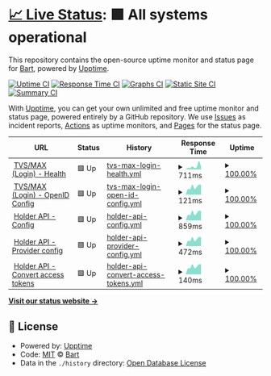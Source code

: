 # [📈 Live Status](https://Bart0110.github.io/coronacheck-upptime): <!--live status--> **🟩 All systems operational**

This repository contains the open-source uptime monitor and status page for [Bart](https://Bart0110.github.io/coronacheck-upptime), powered by [Upptime](https://github.com/upptime/upptime).

[![Uptime CI](https://github.com/Bart0110/coronacheck-upptime/workflows/Uptime%20CI/badge.svg)](https://github.com/Bart0110/coronacheck-upptime/actions?query=workflow%3A%22Uptime+CI%22)
[![Response Time CI](https://github.com/Bart0110/coronacheck-upptime/workflows/Response%20Time%20CI/badge.svg)](https://github.com/Bart0110/coronacheck-upptime/actions?query=workflow%3A%22Response+Time+CI%22)
[![Graphs CI](https://github.com/Bart0110/coronacheck-upptime/workflows/Graphs%20CI/badge.svg)](https://github.com/Bart0110/coronacheck-upptime/actions?query=workflow%3A%22Graphs+CI%22)
[![Static Site CI](https://github.com/Bart0110/coronacheck-upptime/workflows/Static%20Site%20CI/badge.svg)](https://github.com/Bart0110/coronacheck-upptime/actions?query=workflow%3A%22Static+Site+CI%22)
[![Summary CI](https://github.com/Bart0110/coronacheck-upptime/workflows/Summary%20CI/badge.svg)](https://github.com/Bart0110/coronacheck-upptime/actions?query=workflow%3A%22Summary+CI%22)

With [Upptime](https://upptime.js.org), you can get your own unlimited and free uptime monitor and status page, powered entirely by a GitHub repository. We use [Issues](https://github.com/Bart0110/coronacheck-upptime/issues) as incident reports, [Actions](https://github.com/Bart0110/coronacheck-upptime/actions) as uptime monitors, and [Pages](https://Bart0110.github.io/coronacheck-upptime) for the status page.

<!--start: status pages-->
<!-- This summary is generated by Upptime (https://github.com/upptime/upptime) -->
<!-- Do not edit this manually, your changes will be overwritten -->
<!-- prettier-ignore -->
| URL | Status | History | Response Time | Uptime |
| --- | ------ | ------- | ------------- | ------ |
| <img alt="" src="https://www.google.com/s2/favicons?domain=coronacheck.nl" height="13"> [TVS/MAX (Login) - Health](https://max.coronacheck.nl/health) | 🟩 Up | [tvs-max-login-health.yml](https://github.com/Bart0110/coronacheck-upptime/commits/HEAD/history/tvs-max-login-health.yml) | <details><summary><img alt="Response time graph" src="./graphs/tvs-max-login-health/response-time-week.png" height="20"> 711ms</summary><br><a href="https://Bart0110.github.io/coronacheck-upptime/history/tvs-max-login-health"><img alt="Response time 478" src="https://img.shields.io/endpoint?url=https%3A%2F%2Fraw.githubusercontent.com%2FBart0110%2Fcoronacheck-upptime%2FHEAD%2Fapi%2Ftvs-max-login-health%2Fresponse-time.json"></a><br><a href="https://Bart0110.github.io/coronacheck-upptime/history/tvs-max-login-health"><img alt="24-hour response time 349" src="https://img.shields.io/endpoint?url=https%3A%2F%2Fraw.githubusercontent.com%2FBart0110%2Fcoronacheck-upptime%2FHEAD%2Fapi%2Ftvs-max-login-health%2Fresponse-time-day.json"></a><br><a href="https://Bart0110.github.io/coronacheck-upptime/history/tvs-max-login-health"><img alt="7-day response time 711" src="https://img.shields.io/endpoint?url=https%3A%2F%2Fraw.githubusercontent.com%2FBart0110%2Fcoronacheck-upptime%2FHEAD%2Fapi%2Ftvs-max-login-health%2Fresponse-time-week.json"></a><br><a href="https://Bart0110.github.io/coronacheck-upptime/history/tvs-max-login-health"><img alt="30-day response time 519" src="https://img.shields.io/endpoint?url=https%3A%2F%2Fraw.githubusercontent.com%2FBart0110%2Fcoronacheck-upptime%2FHEAD%2Fapi%2Ftvs-max-login-health%2Fresponse-time-month.json"></a><br><a href="https://Bart0110.github.io/coronacheck-upptime/history/tvs-max-login-health"><img alt="1-year response time 478" src="https://img.shields.io/endpoint?url=https%3A%2F%2Fraw.githubusercontent.com%2FBart0110%2Fcoronacheck-upptime%2FHEAD%2Fapi%2Ftvs-max-login-health%2Fresponse-time-year.json"></a></details> | <details><summary><a href="https://Bart0110.github.io/coronacheck-upptime/history/tvs-max-login-health">100.00%</a></summary><a href="https://Bart0110.github.io/coronacheck-upptime/history/tvs-max-login-health"><img alt="All-time uptime 100.00%" src="https://img.shields.io/endpoint?url=https%3A%2F%2Fraw.githubusercontent.com%2FBart0110%2Fcoronacheck-upptime%2FHEAD%2Fapi%2Ftvs-max-login-health%2Fuptime.json"></a><br><a href="https://Bart0110.github.io/coronacheck-upptime/history/tvs-max-login-health"><img alt="24-hour uptime 100.00%" src="https://img.shields.io/endpoint?url=https%3A%2F%2Fraw.githubusercontent.com%2FBart0110%2Fcoronacheck-upptime%2FHEAD%2Fapi%2Ftvs-max-login-health%2Fuptime-day.json"></a><br><a href="https://Bart0110.github.io/coronacheck-upptime/history/tvs-max-login-health"><img alt="7-day uptime 100.00%" src="https://img.shields.io/endpoint?url=https%3A%2F%2Fraw.githubusercontent.com%2FBart0110%2Fcoronacheck-upptime%2FHEAD%2Fapi%2Ftvs-max-login-health%2Fuptime-week.json"></a><br><a href="https://Bart0110.github.io/coronacheck-upptime/history/tvs-max-login-health"><img alt="30-day uptime 100.00%" src="https://img.shields.io/endpoint?url=https%3A%2F%2Fraw.githubusercontent.com%2FBart0110%2Fcoronacheck-upptime%2FHEAD%2Fapi%2Ftvs-max-login-health%2Fuptime-month.json"></a><br><a href="https://Bart0110.github.io/coronacheck-upptime/history/tvs-max-login-health"><img alt="1-year uptime 100.00%" src="https://img.shields.io/endpoint?url=https%3A%2F%2Fraw.githubusercontent.com%2FBart0110%2Fcoronacheck-upptime%2FHEAD%2Fapi%2Ftvs-max-login-health%2Fuptime-year.json"></a></details>
| <img alt="" src="https://www.google.com/s2/favicons?domain=coronacheck.nl" height="13"> [TVS/MAX (Login) - OpenID Config](https://max.coronacheck.nl/.well-known/openid-configuration) | 🟩 Up | [tvs-max-login-open-id-config.yml](https://github.com/Bart0110/coronacheck-upptime/commits/HEAD/history/tvs-max-login-open-id-config.yml) | <details><summary><img alt="Response time graph" src="./graphs/tvs-max-login-open-id-config/response-time-week.png" height="20"> 121ms</summary><br><a href="https://Bart0110.github.io/coronacheck-upptime/history/tvs-max-login-open-id-config"><img alt="Response time 108" src="https://img.shields.io/endpoint?url=https%3A%2F%2Fraw.githubusercontent.com%2FBart0110%2Fcoronacheck-upptime%2FHEAD%2Fapi%2Ftvs-max-login-open-id-config%2Fresponse-time.json"></a><br><a href="https://Bart0110.github.io/coronacheck-upptime/history/tvs-max-login-open-id-config"><img alt="24-hour response time 86" src="https://img.shields.io/endpoint?url=https%3A%2F%2Fraw.githubusercontent.com%2FBart0110%2Fcoronacheck-upptime%2FHEAD%2Fapi%2Ftvs-max-login-open-id-config%2Fresponse-time-day.json"></a><br><a href="https://Bart0110.github.io/coronacheck-upptime/history/tvs-max-login-open-id-config"><img alt="7-day response time 121" src="https://img.shields.io/endpoint?url=https%3A%2F%2Fraw.githubusercontent.com%2FBart0110%2Fcoronacheck-upptime%2FHEAD%2Fapi%2Ftvs-max-login-open-id-config%2Fresponse-time-week.json"></a><br><a href="https://Bart0110.github.io/coronacheck-upptime/history/tvs-max-login-open-id-config"><img alt="30-day response time 111" src="https://img.shields.io/endpoint?url=https%3A%2F%2Fraw.githubusercontent.com%2FBart0110%2Fcoronacheck-upptime%2FHEAD%2Fapi%2Ftvs-max-login-open-id-config%2Fresponse-time-month.json"></a><br><a href="https://Bart0110.github.io/coronacheck-upptime/history/tvs-max-login-open-id-config"><img alt="1-year response time 108" src="https://img.shields.io/endpoint?url=https%3A%2F%2Fraw.githubusercontent.com%2FBart0110%2Fcoronacheck-upptime%2FHEAD%2Fapi%2Ftvs-max-login-open-id-config%2Fresponse-time-year.json"></a></details> | <details><summary><a href="https://Bart0110.github.io/coronacheck-upptime/history/tvs-max-login-open-id-config">100.00%</a></summary><a href="https://Bart0110.github.io/coronacheck-upptime/history/tvs-max-login-open-id-config"><img alt="All-time uptime 100.00%" src="https://img.shields.io/endpoint?url=https%3A%2F%2Fraw.githubusercontent.com%2FBart0110%2Fcoronacheck-upptime%2FHEAD%2Fapi%2Ftvs-max-login-open-id-config%2Fuptime.json"></a><br><a href="https://Bart0110.github.io/coronacheck-upptime/history/tvs-max-login-open-id-config"><img alt="24-hour uptime 100.00%" src="https://img.shields.io/endpoint?url=https%3A%2F%2Fraw.githubusercontent.com%2FBart0110%2Fcoronacheck-upptime%2FHEAD%2Fapi%2Ftvs-max-login-open-id-config%2Fuptime-day.json"></a><br><a href="https://Bart0110.github.io/coronacheck-upptime/history/tvs-max-login-open-id-config"><img alt="7-day uptime 100.00%" src="https://img.shields.io/endpoint?url=https%3A%2F%2Fraw.githubusercontent.com%2FBart0110%2Fcoronacheck-upptime%2FHEAD%2Fapi%2Ftvs-max-login-open-id-config%2Fuptime-week.json"></a><br><a href="https://Bart0110.github.io/coronacheck-upptime/history/tvs-max-login-open-id-config"><img alt="30-day uptime 100.00%" src="https://img.shields.io/endpoint?url=https%3A%2F%2Fraw.githubusercontent.com%2FBart0110%2Fcoronacheck-upptime%2FHEAD%2Fapi%2Ftvs-max-login-open-id-config%2Fuptime-month.json"></a><br><a href="https://Bart0110.github.io/coronacheck-upptime/history/tvs-max-login-open-id-config"><img alt="1-year uptime 100.00%" src="https://img.shields.io/endpoint?url=https%3A%2F%2Fraw.githubusercontent.com%2FBart0110%2Fcoronacheck-upptime%2FHEAD%2Fapi%2Ftvs-max-login-open-id-config%2Fuptime-year.json"></a></details>
| <img alt="" src="https://www.google.com/s2/favicons?domain=coronacheck.nl" height="13"> [Holder API - Config](https://holder-api.coronacheck.nl/v6/holder/config) | 🟩 Up | [holder-api-config.yml](https://github.com/Bart0110/coronacheck-upptime/commits/HEAD/history/holder-api-config.yml) | <details><summary><img alt="Response time graph" src="./graphs/holder-api-config/response-time-week.png" height="20"> 859ms</summary><br><a href="https://Bart0110.github.io/coronacheck-upptime/history/holder-api-config"><img alt="Response time 707" src="https://img.shields.io/endpoint?url=https%3A%2F%2Fraw.githubusercontent.com%2FBart0110%2Fcoronacheck-upptime%2FHEAD%2Fapi%2Fholder-api-config%2Fresponse-time.json"></a><br><a href="https://Bart0110.github.io/coronacheck-upptime/history/holder-api-config"><img alt="24-hour response time 608" src="https://img.shields.io/endpoint?url=https%3A%2F%2Fraw.githubusercontent.com%2FBart0110%2Fcoronacheck-upptime%2FHEAD%2Fapi%2Fholder-api-config%2Fresponse-time-day.json"></a><br><a href="https://Bart0110.github.io/coronacheck-upptime/history/holder-api-config"><img alt="7-day response time 859" src="https://img.shields.io/endpoint?url=https%3A%2F%2Fraw.githubusercontent.com%2FBart0110%2Fcoronacheck-upptime%2FHEAD%2Fapi%2Fholder-api-config%2Fresponse-time-week.json"></a><br><a href="https://Bart0110.github.io/coronacheck-upptime/history/holder-api-config"><img alt="30-day response time 793" src="https://img.shields.io/endpoint?url=https%3A%2F%2Fraw.githubusercontent.com%2FBart0110%2Fcoronacheck-upptime%2FHEAD%2Fapi%2Fholder-api-config%2Fresponse-time-month.json"></a><br><a href="https://Bart0110.github.io/coronacheck-upptime/history/holder-api-config"><img alt="1-year response time 718" src="https://img.shields.io/endpoint?url=https%3A%2F%2Fraw.githubusercontent.com%2FBart0110%2Fcoronacheck-upptime%2FHEAD%2Fapi%2Fholder-api-config%2Fresponse-time-year.json"></a></details> | <details><summary><a href="https://Bart0110.github.io/coronacheck-upptime/history/holder-api-config">100.00%</a></summary><a href="https://Bart0110.github.io/coronacheck-upptime/history/holder-api-config"><img alt="All-time uptime 99.99%" src="https://img.shields.io/endpoint?url=https%3A%2F%2Fraw.githubusercontent.com%2FBart0110%2Fcoronacheck-upptime%2FHEAD%2Fapi%2Fholder-api-config%2Fuptime.json"></a><br><a href="https://Bart0110.github.io/coronacheck-upptime/history/holder-api-config"><img alt="24-hour uptime 100.00%" src="https://img.shields.io/endpoint?url=https%3A%2F%2Fraw.githubusercontent.com%2FBart0110%2Fcoronacheck-upptime%2FHEAD%2Fapi%2Fholder-api-config%2Fuptime-day.json"></a><br><a href="https://Bart0110.github.io/coronacheck-upptime/history/holder-api-config"><img alt="7-day uptime 100.00%" src="https://img.shields.io/endpoint?url=https%3A%2F%2Fraw.githubusercontent.com%2FBart0110%2Fcoronacheck-upptime%2FHEAD%2Fapi%2Fholder-api-config%2Fuptime-week.json"></a><br><a href="https://Bart0110.github.io/coronacheck-upptime/history/holder-api-config"><img alt="30-day uptime 100.00%" src="https://img.shields.io/endpoint?url=https%3A%2F%2Fraw.githubusercontent.com%2FBart0110%2Fcoronacheck-upptime%2FHEAD%2Fapi%2Fholder-api-config%2Fuptime-month.json"></a><br><a href="https://Bart0110.github.io/coronacheck-upptime/history/holder-api-config"><img alt="1-year uptime 99.99%" src="https://img.shields.io/endpoint?url=https%3A%2F%2Fraw.githubusercontent.com%2FBart0110%2Fcoronacheck-upptime%2FHEAD%2Fapi%2Fholder-api-config%2Fuptime-year.json"></a></details>
| <img alt="" src="https://www.google.com/s2/favicons?domain=coronacheck.nl" height="13"> [Holder API - Provider config](https://holder-api.coronacheck.nl/v6/holder/config_providers) | 🟩 Up | [holder-api-provider-config.yml](https://github.com/Bart0110/coronacheck-upptime/commits/HEAD/history/holder-api-provider-config.yml) | <details><summary><img alt="Response time graph" src="./graphs/holder-api-provider-config/response-time-week.png" height="20"> 472ms</summary><br><a href="https://Bart0110.github.io/coronacheck-upptime/history/holder-api-provider-config"><img alt="Response time 696" src="https://img.shields.io/endpoint?url=https%3A%2F%2Fraw.githubusercontent.com%2FBart0110%2Fcoronacheck-upptime%2FHEAD%2Fapi%2Fholder-api-provider-config%2Fresponse-time.json"></a><br><a href="https://Bart0110.github.io/coronacheck-upptime/history/holder-api-provider-config"><img alt="24-hour response time 340" src="https://img.shields.io/endpoint?url=https%3A%2F%2Fraw.githubusercontent.com%2FBart0110%2Fcoronacheck-upptime%2FHEAD%2Fapi%2Fholder-api-provider-config%2Fresponse-time-day.json"></a><br><a href="https://Bart0110.github.io/coronacheck-upptime/history/holder-api-provider-config"><img alt="7-day response time 472" src="https://img.shields.io/endpoint?url=https%3A%2F%2Fraw.githubusercontent.com%2FBart0110%2Fcoronacheck-upptime%2FHEAD%2Fapi%2Fholder-api-provider-config%2Fresponse-time-week.json"></a><br><a href="https://Bart0110.github.io/coronacheck-upptime/history/holder-api-provider-config"><img alt="30-day response time 444" src="https://img.shields.io/endpoint?url=https%3A%2F%2Fraw.githubusercontent.com%2FBart0110%2Fcoronacheck-upptime%2FHEAD%2Fapi%2Fholder-api-provider-config%2Fresponse-time-month.json"></a><br><a href="https://Bart0110.github.io/coronacheck-upptime/history/holder-api-provider-config"><img alt="1-year response time 707" src="https://img.shields.io/endpoint?url=https%3A%2F%2Fraw.githubusercontent.com%2FBart0110%2Fcoronacheck-upptime%2FHEAD%2Fapi%2Fholder-api-provider-config%2Fresponse-time-year.json"></a></details> | <details><summary><a href="https://Bart0110.github.io/coronacheck-upptime/history/holder-api-provider-config">100.00%</a></summary><a href="https://Bart0110.github.io/coronacheck-upptime/history/holder-api-provider-config"><img alt="All-time uptime 99.99%" src="https://img.shields.io/endpoint?url=https%3A%2F%2Fraw.githubusercontent.com%2FBart0110%2Fcoronacheck-upptime%2FHEAD%2Fapi%2Fholder-api-provider-config%2Fuptime.json"></a><br><a href="https://Bart0110.github.io/coronacheck-upptime/history/holder-api-provider-config"><img alt="24-hour uptime 100.00%" src="https://img.shields.io/endpoint?url=https%3A%2F%2Fraw.githubusercontent.com%2FBart0110%2Fcoronacheck-upptime%2FHEAD%2Fapi%2Fholder-api-provider-config%2Fuptime-day.json"></a><br><a href="https://Bart0110.github.io/coronacheck-upptime/history/holder-api-provider-config"><img alt="7-day uptime 100.00%" src="https://img.shields.io/endpoint?url=https%3A%2F%2Fraw.githubusercontent.com%2FBart0110%2Fcoronacheck-upptime%2FHEAD%2Fapi%2Fholder-api-provider-config%2Fuptime-week.json"></a><br><a href="https://Bart0110.github.io/coronacheck-upptime/history/holder-api-provider-config"><img alt="30-day uptime 100.00%" src="https://img.shields.io/endpoint?url=https%3A%2F%2Fraw.githubusercontent.com%2FBart0110%2Fcoronacheck-upptime%2FHEAD%2Fapi%2Fholder-api-provider-config%2Fuptime-month.json"></a><br><a href="https://Bart0110.github.io/coronacheck-upptime/history/holder-api-provider-config"><img alt="1-year uptime 100.00%" src="https://img.shields.io/endpoint?url=https%3A%2F%2Fraw.githubusercontent.com%2FBart0110%2Fcoronacheck-upptime%2FHEAD%2Fapi%2Fholder-api-provider-config%2Fuptime-year.json"></a></details>
| <img alt="" src="https://www.google.com/s2/favicons?domain=coronacheck.nl" height="13"> [Holder API - Convert access tokens](https://holder-api.coronacheck.nl/v6/holder/access_tokens) | 🟩 Up | [holder-api-convert-access-tokens.yml](https://github.com/Bart0110/coronacheck-upptime/commits/HEAD/history/holder-api-convert-access-tokens.yml) | <details><summary><img alt="Response time graph" src="./graphs/holder-api-convert-access-tokens/response-time-week.png" height="20"> 140ms</summary><br><a href="https://Bart0110.github.io/coronacheck-upptime/history/holder-api-convert-access-tokens"><img alt="Response time 301" src="https://img.shields.io/endpoint?url=https%3A%2F%2Fraw.githubusercontent.com%2FBart0110%2Fcoronacheck-upptime%2FHEAD%2Fapi%2Fholder-api-convert-access-tokens%2Fresponse-time.json"></a><br><a href="https://Bart0110.github.io/coronacheck-upptime/history/holder-api-convert-access-tokens"><img alt="24-hour response time 106" src="https://img.shields.io/endpoint?url=https%3A%2F%2Fraw.githubusercontent.com%2FBart0110%2Fcoronacheck-upptime%2FHEAD%2Fapi%2Fholder-api-convert-access-tokens%2Fresponse-time-day.json"></a><br><a href="https://Bart0110.github.io/coronacheck-upptime/history/holder-api-convert-access-tokens"><img alt="7-day response time 140" src="https://img.shields.io/endpoint?url=https%3A%2F%2Fraw.githubusercontent.com%2FBart0110%2Fcoronacheck-upptime%2FHEAD%2Fapi%2Fholder-api-convert-access-tokens%2Fresponse-time-week.json"></a><br><a href="https://Bart0110.github.io/coronacheck-upptime/history/holder-api-convert-access-tokens"><img alt="30-day response time 130" src="https://img.shields.io/endpoint?url=https%3A%2F%2Fraw.githubusercontent.com%2FBart0110%2Fcoronacheck-upptime%2FHEAD%2Fapi%2Fholder-api-convert-access-tokens%2Fresponse-time-month.json"></a><br><a href="https://Bart0110.github.io/coronacheck-upptime/history/holder-api-convert-access-tokens"><img alt="1-year response time 315" src="https://img.shields.io/endpoint?url=https%3A%2F%2Fraw.githubusercontent.com%2FBart0110%2Fcoronacheck-upptime%2FHEAD%2Fapi%2Fholder-api-convert-access-tokens%2Fresponse-time-year.json"></a></details> | <details><summary><a href="https://Bart0110.github.io/coronacheck-upptime/history/holder-api-convert-access-tokens">100.00%</a></summary><a href="https://Bart0110.github.io/coronacheck-upptime/history/holder-api-convert-access-tokens"><img alt="All-time uptime 99.98%" src="https://img.shields.io/endpoint?url=https%3A%2F%2Fraw.githubusercontent.com%2FBart0110%2Fcoronacheck-upptime%2FHEAD%2Fapi%2Fholder-api-convert-access-tokens%2Fuptime.json"></a><br><a href="https://Bart0110.github.io/coronacheck-upptime/history/holder-api-convert-access-tokens"><img alt="24-hour uptime 100.00%" src="https://img.shields.io/endpoint?url=https%3A%2F%2Fraw.githubusercontent.com%2FBart0110%2Fcoronacheck-upptime%2FHEAD%2Fapi%2Fholder-api-convert-access-tokens%2Fuptime-day.json"></a><br><a href="https://Bart0110.github.io/coronacheck-upptime/history/holder-api-convert-access-tokens"><img alt="7-day uptime 100.00%" src="https://img.shields.io/endpoint?url=https%3A%2F%2Fraw.githubusercontent.com%2FBart0110%2Fcoronacheck-upptime%2FHEAD%2Fapi%2Fholder-api-convert-access-tokens%2Fuptime-week.json"></a><br><a href="https://Bart0110.github.io/coronacheck-upptime/history/holder-api-convert-access-tokens"><img alt="30-day uptime 100.00%" src="https://img.shields.io/endpoint?url=https%3A%2F%2Fraw.githubusercontent.com%2FBart0110%2Fcoronacheck-upptime%2FHEAD%2Fapi%2Fholder-api-convert-access-tokens%2Fuptime-month.json"></a><br><a href="https://Bart0110.github.io/coronacheck-upptime/history/holder-api-convert-access-tokens"><img alt="1-year uptime 99.98%" src="https://img.shields.io/endpoint?url=https%3A%2F%2Fraw.githubusercontent.com%2FBart0110%2Fcoronacheck-upptime%2FHEAD%2Fapi%2Fholder-api-convert-access-tokens%2Fuptime-year.json"></a></details>

<!--end: status pages-->

[**Visit our status website →**](https://Bart0110.github.io/coronacheck-upptime)

## 📄 License

- Powered by: [Upptime](https://github.com/upptime/upptime)
- Code: [MIT](./LICENSE) © [Bart](https://Bart0110.github.io/coronacheck-upptime)
- Data in the `./history` directory: [Open Database License](https://opendatacommons.org/licenses/odbl/1-0/)
